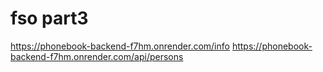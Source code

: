 # fso part3

https://phonebook-backend-f7hm.onrender.com/info
https://phonebook-backend-f7hm.onrender.com/api/persons